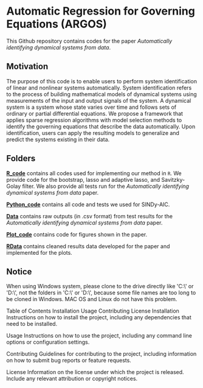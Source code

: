 # Automatic Regression for Governing Equations (ARGOS)

This Github repository contains codes for the paper *Automatically identifying dynamical systems from data*. 

## Motivation
The purpose of this code is to enable users to perform system identification of linear and nonlinear systems automatically.
System identification refers to the process of building mathematical models of dynamical systems using measurements of the input and output signals of the system.
A dynamical system is a system whose state varies over time and follows sets of ordinary or partial differential equations.
We propose a framework that applies sparse regression algorithms with model selection methods to identify the governing equations that describe the data automatically.
Upon identification, users can apply the resulting models to generalize and predict the systems existing in their data.

## Folders
[**R_code**](https://github.com/kevinegan31/ARGOS/tree/master/R_Code) contains all codes used for implementing our method in `R`.
We provide code for the bootstrap, lasso and adaptive lasso, and Savitzky-Golay filter.
We also provide all tests run for the *Automatically identifying dynamical systems from data* paper. 

[**Python_code**](https://github.com/kevinegan31/ARGOS/tree/master/Python_Code) contains all code and tests we used for SINDy-AIC.

[**Data**](https://github.com/kevinegan31/ARGOS/tree/master/Data) contains raw outputs (in .csv format) from test results for the *Automatically identifying dynamical systems from data* paper.

[**Plot_code**](https://github.com/kevinegan31/ARGOS/tree/master/Plot_Code) contains code for figures shown in the paper.

[**RData**](https://github.com/kevinegan31/ARGOS/tree/master/RData) contains cleaned results data developed for the paper and implemented for the plots.

## Notice
When using Windows system, please clone to the drive directly like 'C:\\' or 'D:\\', not the folders in 'C:\\' or 'D:\\',  because some file names are too long to be cloned in Windows.
MAC OS and Linux do not have this problem.

Table of Contents
Installation
Usage
Contributing
License
Installation
Instructions on how to install the project, including any dependencies that need to be installed.

Usage
Instructions on how to use the project, including any command line options or configuration settings.

Contributing
Guidelines for contributing to the project, including information on how to submit bug reports or feature requests.

License
Information on the license under which the project is released. Include any relevant attribution or copyright notices.
